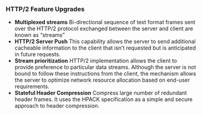 ### HTTP/2 Feature Upgrades
* **Multiplexed streams** Bi-directional sequence of text format frames sent over the HTTP/2 protocol exchanged between the server and client are known as “streams”
* **HTTP/2 Server Push** This capability allows the server to send additional cacheable information to the client that isn’t requested but is anticipated in future requests.
* **Stream prioritization** HTTP/2 implementation allows the client to provide preference to particular data streams. Although the server is not bound to follow these instructions from the client, the mechanism allows the server to optimize network resource allocation based on end-user requirements.
* **Stateful Header Compression** Сompress large number of redundant header frames. It uses the HPACK specification as a simple and secure approach to header compression.
